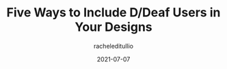 ---
author: racheleditullio
date: 2021-07-07
publisher: tpginteractive
tags:
  - accessibility
  - design
target_url: https://www.tpgi.com/five-ways-to-include-d-deaf-users-in-your-designs/
title: Five Ways to Include D/Deaf Users in Your Designs
---